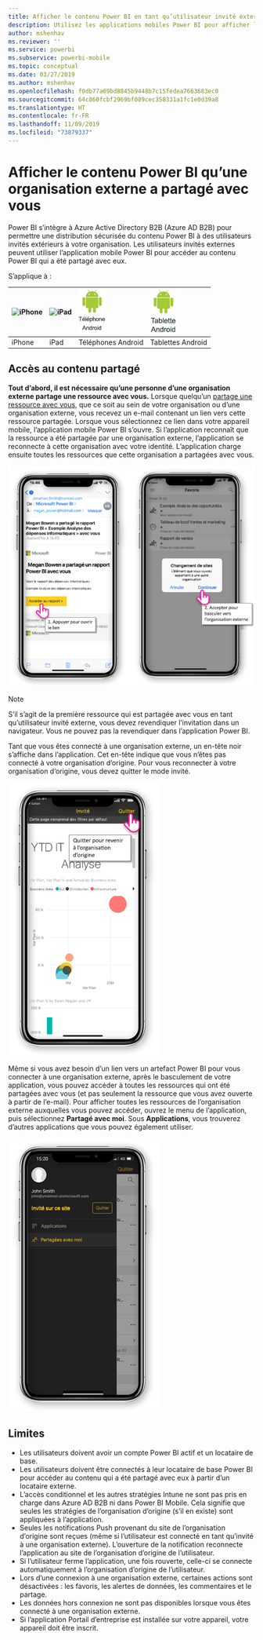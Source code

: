 ```yaml
---
title: Afficher le contenu Power BI en tant qu’utilisateur invité externe (Azure AD B2B)
description: Utilisez les applications mobiles Power BI pour afficher le contenu qu’une organisation externe a partagé avec vous.
author: mshenhav
ms.reviewer: ''
ms.service: powerbi
ms.subservice: powerbi-mobile
ms.topic: conceptual
ms.date: 03/27/2019
ms.author: mshenhav
ms.openlocfilehash: f0db77a69bd8845b9448b7c15fedea7663683ec0
ms.sourcegitcommit: 64c860fcbf2969bf089cec358331a1fc1e0d39a8
ms.translationtype: HT
ms.contentlocale: fr-FR
ms.lasthandoff: 11/09/2019
ms.locfileid: "73879337"
---
```

# <a name="view-power-bi-content-shared-with-you-from-an-external-organization"></a>Afficher le contenu Power BI qu’une organisation externe a partagé avec vous

Power BI s’intègre à Azure Active Directory B2B (Azure AD B2B) pour permettre une distribution sécurisée du contenu Power BI à des utilisateurs invités extérieurs à votre organisation. Les utilisateurs invités externes peuvent utiliser l’application mobile Power BI pour accéder au contenu Power BI qui a été partagé avec eux. 


S’applique à :

| ![iPhone](./media/mobile-app-ssrs-kpis-mobile-on-premises-reports/iphone-logo-50-px.png) | ![iPad](./media/mobile-app-ssrs-kpis-mobile-on-premises-reports/ipad-logo-50-px.png) | ![Téléphone Android](./media/mobile-app-ssrs-kpis-mobile-on-premises-reports/android-phone-logo-50-px.png) | ![Tablette Android](./media/mobile-app-ssrs-kpis-mobile-on-premises-reports/android-tablet-logo-50-px.png) |
|:--- |:--- |:--- |:--- |
| iPhone |iPad |Téléphones Android |Tablettes Android |

## <a name="accessing-shared-content"></a>Accès au contenu partagé

**Tout d’abord, il est nécessaire qu’une personne d’une organisation externe partage une ressource avec vous.** Lorsque quelqu’un [partage une ressource avec vous](../../service-share-dashboards.md), que ce soit au sein de votre organisation ou d’une organisation externe, vous recevez un e-mail contenant un lien vers cette ressource partagée. Lorsque vous sélectionnez ce lien dans votre appareil mobile, l’application mobile Power BI s’ouvre. Si l’application reconnaît que la ressource a été partagée par une organisation externe, l’application se reconnecte à cette organisation avec votre identité. L’application charge ensuite toutes les ressources que cette organisation a partagées avec vous.

![Power BI ouvre la ressource partagée à partir d’un e-mail ](./media/mobile-apps-b2b/mobile-b2b-open-item-email.png)

> [!NOTE]
> S’il s’agit de la première ressource qui est partagée avec vous en tant qu’utilisateur invité externe, vous devez revendiquer l’invitation dans un navigateur. Vous ne pouvez pas la revendiquer dans l’application Power BI.

Tant que vous êtes connecté à une organisation externe, un en-tête noir s’affiche dans l’application. Cet en-tête indique que vous n’êtes pas connecté à votre organisation d’origine. Pour vous reconnecter à votre organisation d’origine, vous devez quitter le mode invité.

![En-tête d’utilisateur invité Power BI](./media/mobile-apps-b2b/mobile-b2b-exit-home.png)

Même si vous avez besoin d’un lien vers un artefact Power BI pour vous connecter à une organisation externe, après le basculement de votre application, vous pouvez accéder à toutes les ressources qui ont été partagées avec vous (et pas seulement la ressource que vous avez ouverte à partir de l’e-mail). Pour afficher toutes les ressources de l’organisation externe auxquelles vous pouvez accéder, ouvrez le menu de l’application, puis sélectionnez **Partagé avec moi**. Sous **Applications**, vous trouverez d’autres applications que vous pouvez également utiliser.

![Menu de l’application Power BI en tant qu’utilisateur externe invité](./media/mobile-apps-b2b/mobile-b2b-menu.png)

## <a name="limitations"></a>Limites

- Les utilisateurs doivent avoir un compte Power BI actif et un locataire de base.
- Les utilisateurs doivent être connectés à leur locataire de base Power BI pour accéder au contenu qui a été partagé avec eux à partir d’un locataire externe.
- L’accès conditionnel et les autres stratégies Intune ne sont pas pris en charge dans Azure AD B2B ni dans Power BI Mobile. Cela signifie que seules les stratégies de l’organisation d’origine (s’il en existe) sont appliquées à l’application.
- Seules les notifications Push provenant du site de l’organisation d’origine sont reçues (même si l’utilisateur est connecté en tant qu’invité à une organisation externe). L’ouverture de la notification reconnecte l’application au site de l’organisation d’origine de l’utilisateur.
- Si l’utilisateur ferme l’application, une fois rouverte, celle-ci se connecte automatiquement à l’organisation d’origine de l’utilisateur.
- Lors d’une connexion à une organisation externe, certaines actions sont désactivées : les favoris, les alertes de données, les commentaires et le partage.
- Les données hors connexion ne sont pas disponibles lorsque vous êtes connecté à une organisation externe.
- Si l’application Portail d’entreprise est installée sur votre appareil, votre appareil doit être inscrit.
